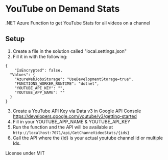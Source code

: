 #  YouTube on Demand Stats
.NET Azure Function to get YouTube Stats for all videos on a channel


## Setup

1. Create a file in the solution called "local.settings.json"
2. Fill it in with the following:

```jxon
{
    "IsEncrypted": false,
  "Values": {
    "AzureWebJobsStorage": "UseDevelopmentStorage=true",
    "FUNCTIONS_WORKER_RUNTIME": "dotnet",
    "YOUTUBE_API_KEY": "",
    "YOUTUBE_APP_NAME": ""
  }
}
```

3. Create a YouTube API Key via Data v3 in Google API Console https://developers.google.com/youtube/v3/getting-started
4. Fill in your YOUTUBE_APP_NAME & YOUTUBE_API_KEY
5. Run the function and the API will be available at `http://localhost:7071/api/GetChanneVideoStats/{ids}` 
6. Call the API where the {id} is your actual youtube channel id or multiple Ids.


License under MIT

